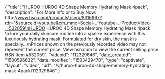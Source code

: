{
    "title": "HUROO HUROO 4D Shape Memory Hydrating Mask 4pack",
    "description": "For More Info or to Buy Now: http:\/\/www.hsn.com\/products\/seo\/8316867?rdr=1&sourceid=youtube&cm_mmc=Social-_-Youtube-_-ProductVideo-_-532059\nHUROO HUROO 4D Shape Memory Hydrating Mask 4pack  \nTurn your daily skincare routine into a spalike experience with this luxuriously hydrating mask. Formulated for dry skin, the mask is specially...\nPrices shown on the previously recorded video may not represent the current price.  View hsn.com to view the current selling price. HSN Item #532059",
    "videoid": "112329646",
    "date_created": "1500596632",
    "date_modified": "1503429470",
    "type": "captivate",
    "layout": "video",
    "url": "\/v\/huroo-huroo-4d-shape-memory-hydrating-mask-4pack\/112329646"
}